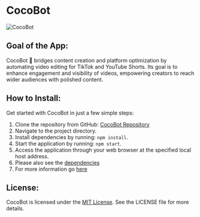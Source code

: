 # CocoBot

![CocoBot](https://github.com/MrArnaudMichel/Coco-Bot/assets/147720183/dfeaec5f-c6bc-40e2-bb9c-698edc9db486)

## Goal of the App:
CocoBot 🤖 bridges content creation and platform optimization by automating video editing for TikTok and YouTube Shorts. Its goal is to enhance engagement and visibility of videos, empowering creators to reach wider audiences with polished content.

## How to Install:
Get started with CocoBot in just a few simple steps:
1. Clone the repository from GitHub: [CocoBot Repository](https://github.com/MrArnaudMichel/Coco-Bot)
2. Navigate to the project directory.
3. Install dependencies by running: `npm install`.
4. Start the application by running: `npm start`.
5. Access the application through your web browser at the specified local host address.
6. Please also see the [dependencies](https://github.com/MrArnaudMichel/Coco-Bot/blob/main/requirements.txt)
7. For more information go [here](https://cocobot.arnaudmichel.fr/overview.html)

## License:
CocoBot is licensed under the [MIT License](LICENSE). See the LICENSE file for more details.
